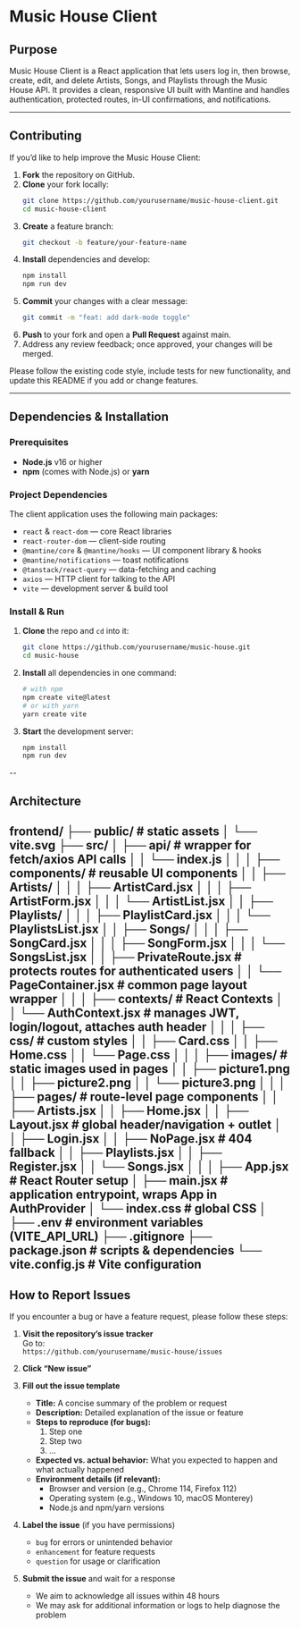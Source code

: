 # Music House Client

## Purpose

Music House Client is a React application that lets users log in, then browse, create, edit, and delete Artists, Songs, and Playlists through the Music House API. It provides a clean, responsive UI built with Mantine and handles authentication, protected routes, in-UI confirmations, and notifications.

---

## Contributing

If you’d like to help improve the Music House Client:

1. **Fork** the repository on GitHub.
2. **Clone** your fork locally:
   ```bash
   git clone https://github.com/yourusername/music-house-client.git
   cd music-house-client
   ```
3. **Create** a feature branch:
   ```bash
   git checkout -b feature/your-feature-name
   ```
4. **Install** dependencies and develop:
   ```bash
   npm install
   npm run dev
   ```
5. **Commit** your changes with a clear message:
   ```bash
   git commit -m "feat: add dark-mode toggle"
   ```
6. **Push** to your fork and open a **Pull Request** against main.
7. Address any review feedback; once approved, your changes will be merged.

Please follow the existing code style, include tests for new functionality, and update this README if you add or change features.

---

## Dependencies & Installation

### Prerequisites

- **Node.js** v16 or higher
- **npm** (comes with Node.js) or **yarn**

### Project Dependencies

The client application uses the following main packages:

- `react` & `react-dom` — core React libraries
- `react-router-dom` — client-side routing
- `@mantine/core` & `@mantine/hooks` — UI component library & hooks
- `@mantine/notifications` — toast notifications
- `@tanstack/react-query` — data-fetching and caching
- `axios` — HTTP client for talking to the API
- `vite` — development server & build tool

### Install & Run

1. **Clone** the repo and `cd` into it:
   ```bash
   git clone https://github.com/yourusername/music-house.git
   cd music-house
   ```
2. **Install** all dependencies in one command:
   ```bash
   # with npm
   npm create vite@latest
   # or with yarn
   yarn create vite
   ```
3. **Start** the development server:
   ```bash
   npm install
   npm run dev
   ```

--

## Architecture
frontend/
├── public/                         # static assets
│   └── vite.svg
├── src/
│   ├── api/                        # wrapper for fetch/axios API calls
│   │   └── index.js
│   │
│   ├── components/                 # reusable UI components
│   │   ├── Artists/
│   │   │   ├── ArtistCard.jsx
│   │   │   ├── ArtistForm.jsx
│   │   │   └── ArtistList.jsx
│   │   ├── Playlists/
│   │   │   ├── PlaylistCard.jsx
│   │   │   └── PlaylistsList.jsx
│   │   ├── Songs/
│   │   │   ├── SongCard.jsx
│   │   │   ├── SongForm.jsx
│   │   │   └── SongsList.jsx
│   │   ├── PrivateRoute.jsx       # protects routes for authenticated users
│   │   └── PageContainer.jsx      # common page layout wrapper
│   │
│   ├── contexts/                  # React Contexts
│   │   └── AuthContext.jsx        # manages JWT, login/logout, attaches auth header
│   │
│   ├── css/                       # custom styles
│   │   ├── Card.css
│   │   ├── Home.css
│   │   └── Page.css
│   │
│   ├── images/                    # static images used in pages
│   │   ├── picture1.png
│   │   ├── picture2.png
│   │   └── picture3.png
│   │
│   ├── pages/                     # route-level page components
│   │   ├── Artists.jsx
│   │   ├── Home.jsx
│   │   ├── Layout.jsx             # global header/navigation + outlet
│   │   ├── Login.jsx
│   │   ├── NoPage.jsx             # 404 fallback
│   │   ├── Playlists.jsx
│   │   ├── Register.jsx
│   │   └── Songs.jsx
│   │
│   ├── App.jsx                    # React Router setup
│   ├── main.jsx                   # application entrypoint, wraps App in AuthProvider
│   └── index.css                  # global CSS
│
├── .env                            # environment variables (VITE_API_URL)
├── .gitignore
├── package.json                    # scripts & dependencies
└── vite.config.js                  # Vite configuration
--

## How to Report Issues

If you encounter a bug or have a feature request, please follow these steps:

1. **Visit the repository’s issue tracker**  
   Go to:  
   `https://github.com/yourusername/music-house/issues`

2. **Click “New issue”**

3. **Fill out the issue template**

   - **Title:** A concise summary of the problem or request
   - **Description:** Detailed explanation of the issue or feature
   - **Steps to reproduce (for bugs):**
     1. Step one
     2. Step two
     3. ...
   - **Expected vs. actual behavior:** What you expected to happen and what actually happened
   - **Environment details (if relevant):**
     - Browser and version (e.g., Chrome 114, Firefox 112)
     - Operating system (e.g., Windows 10, macOS Monterey)
     - Node.js and npm/yarn versions

4. **Label the issue** (if you have permissions)

   - `bug` for errors or unintended behavior
   - `enhancement` for feature requests
   - `question` for usage or clarification

5. **Submit the issue** and wait for a response
   - We aim to acknowledge all issues within 48 hours
   - We may ask for additional information or logs to help diagnose the problem
